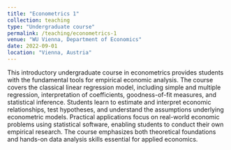 ```yaml
---
title: "Econometrics 1"
collection: teaching
type: "Undergraduate course"
permalink: /teaching/econometrics-1
venue: "WU Vienna, Department of Economics"
date: 2022-09-01
location: "Vienna, Austria"
---
```


This introductory undergraduate course in econometrics provides students with the fundamental tools for empirical economic analysis. The course covers the classical linear regression model, including simple and multiple regression, interpretation of coefficients, goodness-of-fit measures, and statistical inference. Students learn to estimate and interpret economic relationships, test hypotheses, and understand the assumptions underlying econometric models. Practical applications focus on real-world economic problems using statistical software, enabling students to conduct their own empirical research. The course emphasizes both theoretical foundations and hands-on data analysis skills essential for applied economics.
